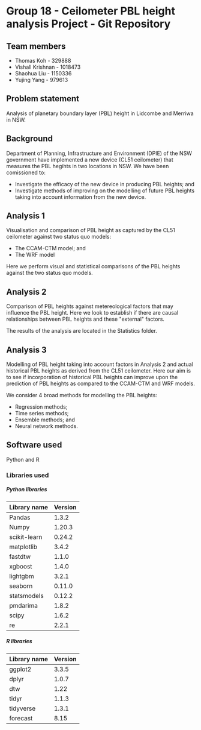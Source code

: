 # Group 18 - Ceilometer PBL height analysis Project - Git Repository

## Team members

* Thomas Koh - 329888
* Vishall Krishnan - 1018473
* Shaohua Liu - 1150336
* Yujing Yang - 979613 

## Problem statement

Analysis of planetary boundary layer (PBL) height in Lidcombe and Merriwa in NSW.

## Background

Department of Planning, Infrastructure and Environment (DPIE) of the NSW government have implemented a new device (CL51 ceilometer) that measures the PBL hegihts in two locations in NSW. We have been comissioned to:
* Investigate the efficacy of the new device in producing PBL heights; and
* Investigate methods of improving on the modelling of future PBL heights taking into account information from the new device.

## Analysis 1

Visualisation and comparison of PBL height as captured by the CL51 ceilometer against two status quo models:
* The CCAM-CTM model; and
* The WRF model

Here we perform visual and statistical comparisons of the PBL heights against the two status quo models.

## Analysis 2

Comparison of PBL heights against metereological factors that may influence the PBL height. Here we look to establish if there are causal relationships between PBL heights and these "external" factors.

The results of the analysis are located in the Statistics folder.

## Analysis 3

Modelling of PBL height taking into account factors in Analysis 2 and actual historical PBL heights as derived from the CL51 ceilometer. Here our aim is to see if incorporation of historical PBL heights can improve upon the prediction of PBL heights as compared to the CCAM-CTM and WRF models.

We consider 4 broad methods for modelling the PBL heights:
* Regression methods;
* Time series methods;
* Ensemble methods; and
* Neural network methods.

## Software used

Python and R

### Libraries used

##### Python libraries
Library name| Version
-------------|--------
Pandas| 1.3.2
Numpy| 1.20.3
scikit-learn| 0.24.2
matplotlib| 3.4.2
fastdtw| 1.1.0
xgboost| 1.4.0
lightgbm| 3.2.1
seaborn| 0.11.0
statsmodels| 0.12.2
pmdarima| 1.8.2
scipy | 1.6.2
re | 2.2.1


##### R libraries
Library name| Version
-------------|--------
ggplot2| 3.3.5
dplyr| 1.0.7
dtw| 1.22
tidyr| 1.1.3
tidyverse| 1.3.1
forecast| 8.15
